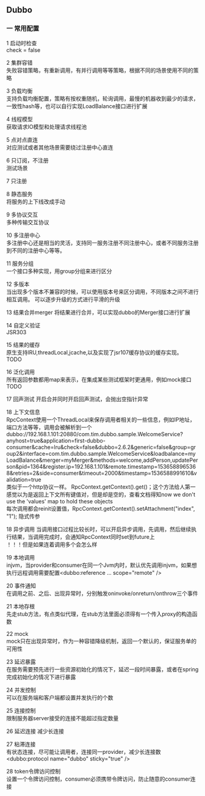 ## Dubbo
### 一 常用配置
1 启动时检查  
check = false

2 集群容错  
失败容错策略，有重新调用，有并行调用等等策略，根据不同的场景使用不同的策略

3 负载均衡  
支持负载均衡配置，策略有按权重随机，轮询调用，最慢的机器收到最少的请求，一致性hash等，也可以自行实现LoadBalance接口进行扩展

4 线程模型  
获取请求IO模型和处理请求线程池

5 点对点直连  
对应测试或者其他场景需要绕过注册中心直连

6 只订阅，不注册  
测试场景

7 只注册

8 静态服务  
将服务的上下线改成手动

9 多协议交互  
多种传输交互协议

10 多注册中心  
多注册中心还是相当的灵活，支持同一服务注册不同注册中心，或者不同服务注册到不同的注册中心等等。

11 服务分组  
一个接口多种实现，用group分组来进行区分

12 多版本  
当出现多个版本不兼容的时候，可以使用版本号来区分调用，不同版本之间不进行相互调用。 可以逐步升级的方式进行平滑的升级

13 结果合并merger 
将结果进行合并，可以实现dubbo的Merger接口进行扩展

14 自定义验证  
JSR303 

15 结果的缓存  
原生支持lRU,threadLocal,jcache,以及实现了jsr107缓存协议的缓存实现。 TODO

16 泛化调用  
所有返回参数都用map来表示，在集成某些测试框架时更通用，例如mock接口  TODO

17 回声测试
开启合并同时开启回声测试，会抛出空指针异常

18 上下文信息  
RpcContext使用一个ThreadLocal来保存调用者相关的一些信息，例如IP地址，端口方法等等，调用会被解析到一个  
dubbo://192.168.1.101:20880/com.tim.dubbo.sample.WelcomeService?anyhost=true&application=first-dubbo-consumer&cache=lru&check=false&dubbo=2.6.2&generic=false&group=group2&interface=com.tim.dubbo.sample.WelcomeService&loadbalance=myLoadBalance&merger=myMerger&methods=welcome,addPerson,updatePerson&pid=1364&register.ip=192.168.1.101&remote.timestamp=1536588965368&retries=2&side=consumer&timeout=2000&timestamp=1536588991610&validation=true  
类似于一个http协议一样。 RpcContext.getContext().get()；这个方法给人第一感觉以为是返回上下文所有键值对，但是却是空的，查看文档得知now we don't use the 'values' map to hold these objects  
每次调用都会reinit设置值，RpcContext.getContext().setAttachment("index", "1"); 隐式传参

18 异步调用
当调用接口过程比较长时，可以开启异步调用，先调用，然后继续执行结果，当调用完成时，会通知RpcContext同时set到future上  
！！！但是如果连着调用多个会怎么样

19 本地调用  
injvm，当provider和consumer在同一个Jvm内时，默认优先调用injvm，如果想执行远程调用需要配置<dubbo:reference ... scope="remote" />

20 事件通知  
在调用之前、之后、出现异常时，分别触发oninvoke/onreturn/onthrow三个事件

21 本地存根  
先走stub方法，有点类似代理，在stub方法里面必须得有一个传入proxy的构造函数

22 mock  
mock只在出现异常时，作为一种容错降级机制，返回一个默认的，保证服务单的可用性

23 延迟暴露  
在服务需要预先进行一些资源初始化的情况下，延迟一段时间暴露，或者在spring完成初始化的情况下进行暴露  

24 并发控制  
可以在服务端和客户端都设置并发执行的个数

25 连接控制  
限制服务器server接受的连接不能超过指定数量

26 延迟连接
减少长连接

27 粘滞连接  
有状态连接，尽可能让调用者，连接同一provider，减少长连接数
<dubbo:protocol name="dubbo" sticky="true" />

28 token令牌访问控制  
设置一个令牌访问控制，consumer必须携带令牌访问，防止随意的consumer连接  



